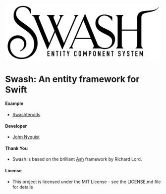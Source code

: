 ![Swash](images/swash.png)

# Swash: An entity framework for Swift

#### Example
- [Swashteroids](https://github.com/johnrnyquist/Swashteroids)

#### Developer
- [John Nyquist](https://linkedin.com/in/nyquist)

#### Thank You
- Swash is based on the brilliant [Ash](https://github.com/richardlord/Ash) framework by Richard Lord. 

#### License
- This project is licensed under the MIT License - see the LICENSE.md file for details
